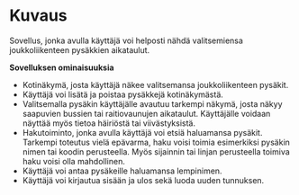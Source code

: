 # **Kuvaus**
Sovellus, jonka avulla käyttäjä voi helposti nähdä valitsemiensa joukkoliikenteen pysäkkien aikataulut.


**Sovelluksen ominaisuuksia**
- Kotinäkymä, josta käyttäjä näkee valitsemansa joukkoliikenteen pysäkit.
- Käyttäjä voi lisätä ja poistaa pysäkkejä kotinäkymästä.
- Valitsemalla pysäkin käyttäjälle avautuu tarkempi näkymä, josta näkyy saapuvien 
  bussien tai raitiovaunujen aikataulut. Käyttäjälle voidaan näyttää myös tietoa 
  häiriöstä tai viivästyksistä.
- Hakutoiminto, jonka avulla käyttäjä voi etsiä haluamansa pysäkit. Tarkempi toteutus
  vielä epävarma, haku voisi toimia esimerkiksi pysäkin
  nimen tai koodin perusteella. Myös sijainnin tai linjan perusteella toimiva
  haku voisi olla mahdollinen.
- Käyttäjä voi antaa pysäkeille haluamansa lempinimen.
- Käyttäjä voi kirjautua sisään ja ulos sekä
  luoda uuden tunnuksen.
